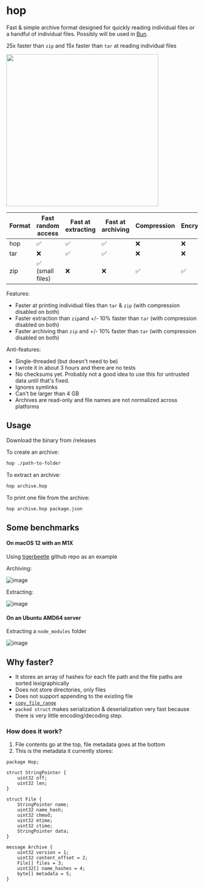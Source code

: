 # hop

Fast & simple archive format designed for quickly reading individual files or a handful of individual files. Possibly will be used in [Bun](https://bun.sh).

25x faster than `zip` and 15x faster than `tar` at reading individual files

<img src="https://user-images.githubusercontent.com/709451/141064938-1384381d-6c2f-4ecb-a1c3-a9c15333b6b9.png" height=400 />

| Format | Fast random access | Fast at extracting | Fast at archiving | Compression | Encryption | Ancient/Mature |
| ------ | ------------------ | ------------------ | ----------------- | ----------- | ---------- | -------------- |
| hop    | ✅                 | ✅                 | ✅                | ❌          | ❌         | ❌             |
| tar    | ❌                 | ✅                 | ✅                | ❌          | ❌         | ✅             |
| zip    | ✅ (small files)   | ❌                 | ❌                | ✅          | ✅         | ✅             |

Features:

- Faster at printing individual files than `tar` & `zip` (with compression disabled on both)
- Faster extraction than `zip`and +/- 10% faster than `tar` (with compression disabled on both)
- Faster archiving than `zip` and +/- 10% faster than `tar` (with compression disabled on both)

Anti-features:

- Single-threaded (but doesn't need to be)
- I wrote it in about 3 hours and there are no tests
- No checksums yet. Probably not a good idea to use this for untrusted data until that's fixed.
- Ignores symlinks
- Can't be larger than 4 GB
- Archives are read-only and file names are not normalized across platforms

## Usage

Download the binary from /releases

To create an archive:

```bash
hop ./path-to-folder
```

To extract an archive:

```bash
hop archive.hop
```

To print one file from the archive:

```bash
hop archive.hop package.json
```

## Some benchmarks

#### On macOS 12 with an M1X

Using [tigerbeetle](https://github.com/coilhq/tigerbeetle) github repo as an example

Archiving:

![image](https://user-images.githubusercontent.com/709451/141054452-73a99912-94ce-44aa-b7cb-b788731d0a60.png)

Extracting:

![image](https://user-images.githubusercontent.com/709451/141054517-cb3c7b43-4730-40ee-9c3f-7bdd9de6a076.png)

#### On an Ubuntu AMD64 server

Extracting a `node_modules` folder

![image](https://user-images.githubusercontent.com/709451/141056480-0cd4ea66-efb7-41cf-a406-06e10ac8c889.png)

## Why faster?

- It stores an array of hashes for each file path and the file paths are sorted lexigraphically
- Does not store directories, only files
- Does not support appending to the existing file
- [`copy_file_range`](https://man7.org/linux/man-pages/man2/copy_file_range.2.html)
- `packed struct` makes serialization & deserialization very fast because there is very little encoding/decoding step.

### How does it work?

1. File contents go at the top, file metadata goes at the bottom
2. This is the metadata it currently stores:

```
package Hop;

struct StringPointer {
    uint32 off;
    uint32 len;
}

struct File {
    StringPointer name;
    uint32 name_hash;
    uint32 chmod;
    uint32 mtime;
    uint32 ctime;
    StringPointer data;
}

message Archive {
    uint32 version = 1;
    uint32 content_offset = 2;
    File[] files = 3;
    uint32[] name_hashes = 4;
    byte[] metadata = 5;
}
```
